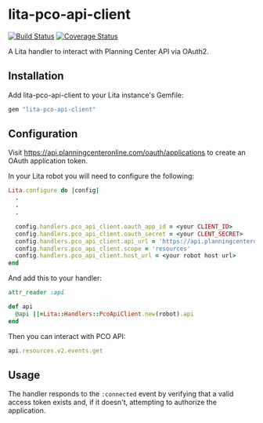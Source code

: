 # lita-pco-api-client

[![Build Status](https://travis-ci.org/gjack/lita-pco-api-client.png?branch=master)](https://travis-ci.org/gjack/lita-pco-api-client)
[![Coverage Status](https://coveralls.io/repos/gjack/lita-pco-api-client/badge.png)](https://coveralls.io/r/gjack/lita-pco-api-client)

A Lita handler to interact with Planning Center API via OAuth2.

## Installation

Add lita-pco-api-client to your Lita instance's Gemfile:

```ruby
gem "lita-pco-api-client"
```

## Configuration

Visit https://api.planningcenteronline.com/oauth/applications to create an OAuth application token.

In your Lita robot you will need to configure the following:

```ruby
Lita.configure do |config|
  .
  .
  .

  config.handlers.pco_api_client.oauth_app_id = <your CLIENT_ID>
  config.handlers.pco_api_client.oauth_secret = <your CLENT_SECRET>
  config.handlers.pco_api_client.api_url = 'https://api.planningcenteronline.com'
  config.handlers.pco_api_client.scope = 'resources'
  config.handlers.pco_api_client.host_url = <your robot host url>
end
```

And add this to your handler:

```ruby
attr_reader :api

def api
  @api ||=Lita::Handlers::PcoApiClient.new(robot).api
end
```

Then you can interact with PCO API:

```ruby
api.resources.v2.events.get
```

## Usage

The handler responds to the `:connected` event by verifying that a valid access token exists and, if it doesn't, attempting to authorize the application.
